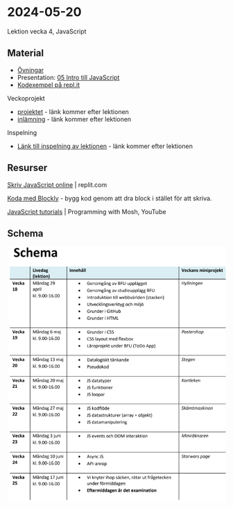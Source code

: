 # 2024-05-20
Lektion vecka 4, JavaScript

## Material
+ [Övningar](exercises.md)
+ Presentation: [05 Intro till JavaScript](https://docs.google.com/presentation/d/1DJfWW1MRQbrVnCO9qgQOuPmwEFmkDeGkrdVxO9ow4fs/edit?usp=sharing)
+ [Kodexempel på repl.it](https://replit.com/@david_zocom/OvercookedGraciousCodegeneration)


Veckoprojekt
+ [projektet]() - länk kommer efter lektionen
+ [inlämning]() - länk kommer efter lektionen

Inspelning
+ [Länk till inspelning av lektionen]() - länk kommer efter lektionen


## Resurser

[Skriv JavaScript online](https://replit.com/) | replit.com

[Koda med Blockly](https://lejonmanen.github.io/learn-code-blockly/) - bygg kod genom att dra block i stället för att skriva.

<!-- datatyper
funktioner
loopar -->

[JavaScript tutorials](https://www.youtube.com/playlist?list=PLTjRvDozrdlxEIuOBZkMAK5uiqp8rHUax) | Programming with Mosh, YouTube

## Schema
![Schema för kursen](schema.png)

